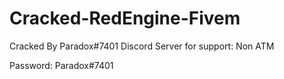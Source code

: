 # Cracked-RedEngine-Fivem
Cracked By Paradox#7401
Discord Server for support: Non ATM

Password: Paradox#7401
